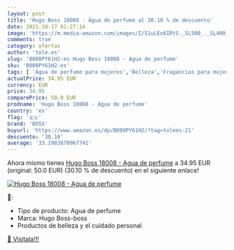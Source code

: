```yaml
---
layout: post
title: 'Hugo Boss 18008 - Agua de perfume al 30.10 % de descuento'
date: 2021-10-17 01:27:14
image: 'https://m.media-amazon.com/images/I/51uLEo6IRtS._SL500_._SL400_.jpg'
comments: true
category: ofertas
author: 'tole.es'
slug: 'B000PY61H2-es Hugo Boss 18008 - Agua de perfume'
sku: 'B000PY61H2-es'
tags: [ 'Agua de perfume para mujeres','Belleza','Fragancias para mujeres','Perfumes y fragancias','agua','boss','de','perfume', ]
actualPrice: 34.95 EUR
currency: EUR
price: 34.95
comparePrice: 50.0 EUR
prodname: 'Hugo Boss 18008 - Agua de perfume'
country: 'es'
flag: '🇪🇸'
brand: 'BOSS'
buyurl: 'https://www.amazon.es/dp/B000PY61H2/?tag=tolees-21'
descuento: '30.10'
average: '33.1983870967741'
---
```


Ahora mismo tienes [Hugo Boss 18008 - Agua de perfume](https://www.amazon.es/dp/B000PY61H2/?tag=tolees-21) a 34.95 EUR (original: 50.0 EUR) (30.10 %  de descuento) en el siguiente enlace!

[![Hugo Boss 18008 - Agua de perfume](https://m.media-amazon.com/images/I/51uLEo6IRtS._SL500_._SL400_.jpg)](https://www.amazon.es/dp/B000PY61H2/?tag=tolees-21)

🔎:

- Tipo de producto: Agua de perfume
- Marca: Hugo Boss-boss
- Productos de belleza y el cuidado personal

[🛒 Visítala!!!](https://www.amazon.es/dp/B000PY61H2/?tag=tolees-21)
